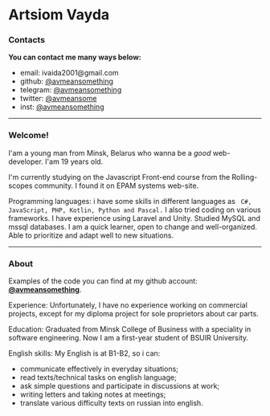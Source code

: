 <h1>Artsiom Vayda</h1>
<h3>Contacts</h3>
<strong>You can contact me many ways below:</strong>
<ul>
<li>email: ivaida2001@gmail.com</li>
  <li>github: <a href="https://github.com/avmeansomething">@avmeansomething</a></li>
<li>telegram: <a href="https://tlgg.ru/avmeansomething">@avmeansomething</a></li>
  <li>twitter: <a href="https://twitter.com/avmeansome">@avmeansome</a></li>
  <li>inst: <a href="https://www.instagram.com/avmeansomething/?hl=ru">@avmeansomething</a></li>
</ul>
<hr>
<h3>Welcome!</h3> 
<p>I'am a young man from Minsk, Belarus who wanna be a <em>good</em> web-developer. I'am 19 years old.</p>


<p>I'm currently studying on the Javascript Front-end course from the Rolling-scopes community. I found it on EPAM systems web-site.</p>

<p>Programming languages: i have some skills in different languages as <code> C#, JavaScript, PHP, Kotlin, Python and Pascal.</code>
I also tried coding on various frameworks. I have experience using Laravel and Unity. 
Studied MySQL and mssql databases.
I am а quick learner, open to change and well-organized. Able to prioritize and adapt well to new situations.</p>
<hr>
<h3>About</h3>
<p>Examples of the code you can find at my github account: <strong><a href="https://github.com/avmeansomething">@avmeansomething</a></strong>.</p>

<p>Experience: Unfortunately, I have no experience working on commercial projects, except for my diploma project for sole proprietors about car parts.</p>

<p>Education: Graduated from Minsk College of Business with a speciality in software engineering. Now I am a first-year student of BSUIR University.</p>

<p>English skills: My English is at B1-B2, so i can:
<ul>
<li>communicate effectively in everyday situations;</li>
<li>read texts/technical tasks on english language;</li>
<li>ask simple questions and participate in discussions at work;</li>
<li>writing letters and taking notes at meetings;</li>
<li>translate various difficulty texts on russian into english.</li>
</ul></p>

<p></p>

